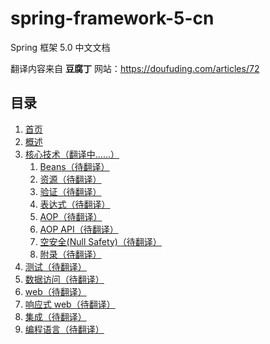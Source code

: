 # spring-framework-5-cn
Spring 框架 5.0 中文文档

翻译内容来自 **豆腐丁** 网站：https://doufuding.com/articles/72

## 目录

1. [首页](https://doufuding.com/translate/14/translate/master/src/docs/asciidoc/index.adoc)
2. [概述](https://doufuding.com/translate/14/translate/master/src/docs/asciidoc/overview.adoc)
3. [核心技术（翻译中……）](https://doufuding.com/translate/14/translate/master/src/docs/asciidoc/core.adoc)
    1. [Beans（待翻译）](https://doufuding.com/translate/14/translate/master/src/docs/asciidoc/core/core-beans.adoc)
    2. [资源（待翻译）](https://doufuding.com/translate/14/translate/master/src/docs/asciidoc/core/core-resources.adoc)
    3. [验证（待翻译）](https://doufuding.com/translate/14/translate/master/src/docs/asciidoc/core/core-validation.adoc)
    4. [表达式（待翻译）](https://doufuding.com/translate/14/translate/master/src/docs/asciidoc/core/core-expressions.adoc)
    5. [AOP（待翻译）](https://doufuding.com/translate/14/translate/master/src/docs/asciidoc/core/core-aop.adoc)
    6. [AOP API（待翻译）](https://doufuding.com/translate/14/translate/master/src/docs/asciidoc/core/core-aop-api.adoc)
    7. [空安全(Null Safety)（待翻译）](https://doufuding.com/translate/14/translate/master/src/docs/asciidoc/core/core-null-safety.adoc)
    8. [附录（待翻译）](https://doufuding.com/translate/14/translate/master/src/docs/asciidoc/core/core-appendix.adoc)
4. [测试（待翻译）](https://doufuding.com/translate/14/translate/master/src/docs/asciidoc/testing.adoc)
5. [数据访问（待翻译）](https://doufuding.com/translate/14/translate/master/src/docs/asciidoc/data-access.adoc)
6. [web（待翻译）](https://doufuding.com/translate/14/translate/master/src/docs/asciidoc/web.adoc)
7. [响应式 web（待翻译）](https://doufuding.com/translate/14/translate/master/src/docs/asciidoc/web-reactive.adoc)
8. [集成（待翻译）](https://doufuding.com/translate/14/translate/master/src/docs/asciidoc/integration.adoc)
9. [编程语言（待翻译）](https://doufuding.com/translate/14/translate/master/src/docs/asciidoc/languages.adoc)
